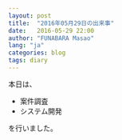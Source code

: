 ```yaml
---
layout: post
title:  "2016年05月29日の出来事"
date:   2016-05-29 22:00
author: "FUNABARA Masao"
lang: "ja"
categories: blog
tags: diary
---
```


本日は、

* 案件調査
* システム開発

を行いました。
